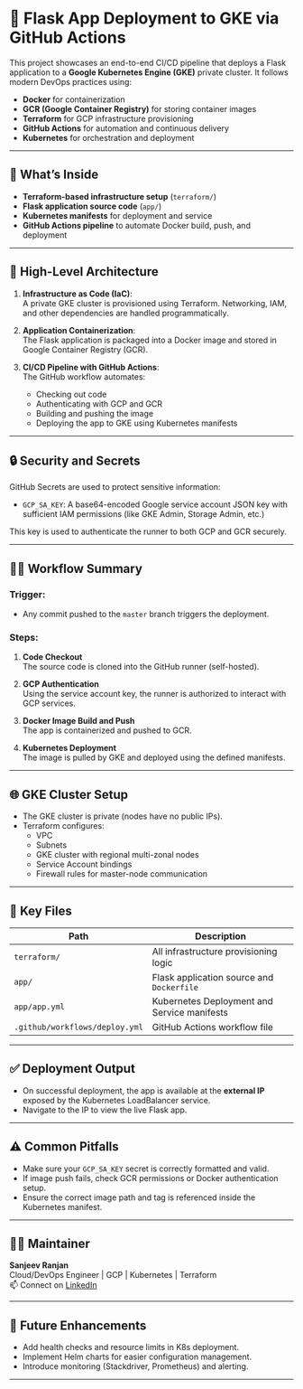# 🚀 Flask App Deployment to GKE via GitHub Actions

This project showcases an end-to-end CI/CD pipeline that deploys a Flask application to a **Google Kubernetes Engine (GKE)** private cluster. It follows modern DevOps practices using:

- **Docker** for containerization  
- **GCR (Google Container Registry)** for storing container images  
- **Terraform** for GCP infrastructure provisioning  
- **GitHub Actions** for automation and continuous delivery  
- **Kubernetes** for orchestration and deployment  

---

## 🧱 What’s Inside

- **Terraform-based infrastructure setup** (`terraform/`)
- **Flask application source code** (`app/`)
- **Kubernetes manifests** for deployment and service
- **GitHub Actions pipeline** to automate Docker build, push, and deployment

---

## 📌 High-Level Architecture

1. **Infrastructure as Code (IaC)**:  
   A private GKE cluster is provisioned using Terraform. Networking, IAM, and other dependencies are handled programmatically.

2. **Application Containerization**:  
   The Flask application is packaged into a Docker image and stored in Google Container Registry (GCR).

3. **CI/CD Pipeline with GitHub Actions**:  
   The GitHub workflow automates:
   - Checking out code
   - Authenticating with GCP and GCR
   - Building and pushing the image
   - Deploying the app to GKE using Kubernetes manifests

---

## 🔒 Security and Secrets

GitHub Secrets are used to protect sensitive information:

- `GCP_SA_KEY`: A base64-encoded Google service account JSON key with sufficient IAM permissions (like GKE Admin, Storage Admin, etc.)

This key is used to authenticate the runner to both GCP and GCR securely.

---

## 🧑‍💻 Workflow Summary

### Trigger:
- Any commit pushed to the `master` branch triggers the deployment.

### Steps:
1. **Code Checkout**  
   The source code is cloned into the GitHub runner (self-hosted).

2. **GCP Authentication**  
   Using the service account key, the runner is authorized to interact with GCP services.

3. **Docker Image Build and Push**  
   The app is containerized and pushed to GCR.

4. **Kubernetes Deployment**  
   The image is pulled by GKE and deployed using the defined manifests.

---

## 🌐 GKE Cluster Setup

- The GKE cluster is private (nodes have no public IPs).
- Terraform configures:
  - VPC
  - Subnets
  - GKE cluster with regional multi-zonal nodes
  - Service Account bindings
  - Firewall rules for master-node communication

---

## 📂 Key Files

| Path | Description |
|------|-------------|
| `terraform/` | All infrastructure provisioning logic |
| `app/` | Flask application source and `Dockerfile` |
| `app/app.yml` | Kubernetes Deployment and Service manifests |
| `.github/workflows/deploy.yml` | GitHub Actions workflow file |

---

## ✅ Deployment Output

- On successful deployment, the app is available at the **external IP** exposed by the Kubernetes LoadBalancer service.
- Navigate to the IP to view the live Flask app.

---

## ⚠️ Common Pitfalls

- Make sure your `GCP_SA_KEY` secret is correctly formatted and valid.
- If image push fails, check GCR permissions or Docker authentication setup.
- Ensure the correct image path and tag is referenced inside the Kubernetes manifest.

---

## 👨‍🔧 Maintainer

**Sanjeev Ranjan**  
Cloud/DevOps Engineer | GCP | Kubernetes | Terraform  
📫 Connect on [LinkedIn](#)

---

## 📌 Future Enhancements

- Add health checks and resource limits in K8s deployment.
- Implement Helm charts for easier configuration management.
- Introduce monitoring (Stackdriver, Prometheus) and alerting.

---

